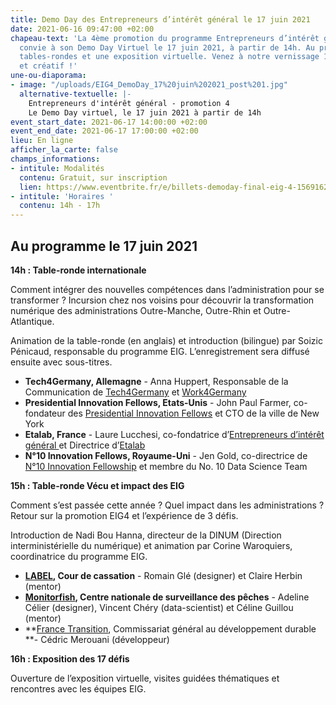 ```yaml
---
title: Demo Day des Entrepreneurs d’intérêt général le 17 juin 2021
date: 2021-06-16 09:47:00 +02:00
chapeau-text: 'La 4ème promotion du programme Entrepreneurs d’intérêt général vous
  convie à son Demo Day Virtuel le 17 juin 2021, à partir de 14h. Au programme : deux
  tables-rondes et une exposition virtuelle. Venez à notre vernissage 100% numérique
  et créatif !'
une-ou-diaporama:
- image: "/uploads/EIG4_DemoDay_17%20juin%202021_post%201.jpg"
  alternative-textuelle: |-
    Entrepreneurs d'intérêt général - promotion 4
    Le Demo Day virtuel, le 17 juin 2021 à partir de 14h
event_start_date: 2021-06-17 14:00:00 +02:00
event_end_date: 2021-06-17 17:00:00 +02:00
lieu: En ligne
afficher_la_carte: false
champs_informations:
- intitule: Modalités
  contenu: Gratuit, sur inscription
  lien: https://www.eventbrite.fr/e/billets-demoday-final-eig-4-156916299877
- intitule: 'Horaires '
  contenu: 14h - 17h
---
```


## Au programme le 17 juin 2021

**14h : Table-ronde internationale**

Comment intégrer des nouvelles compétences dans l’administration pour se transformer ?
Incursion chez nos voisins pour découvrir la transformation numérique des administrations Outre-Manche, Outre-Rhin et Outre-Atlantique.

Animation de la table-ronde (en anglais) et introduction (bilingue) par Soizic Pénicaud, responsable du programme EIG. L’enregistrement sera diffusé ensuite avec sous-titres.

* **Tech4Germany, Allemagne** - Anna Huppert, Responsable de la Communication de [Tech4Germany](https://tech.4germany.org/ "https://tech.4germany.org/") et [Work4Germany](https://work.4germany.org/ "https://work.4germany.org/")
* **Presidential Innovation Fellows, Etats-Unis** - John Paul Farmer, co-fondateur des [Presidential Innovation Fellows](https://presidentialinnovationfellows.gov/ "https://presidentialinnovationfellows.gov/") et CTO de la ville de New York
* **Etalab, France** - Laure Lucchesi, co-fondatrice d’[Entrepreneurs d’intérêt général ](https://entrepreneur-interet-general.etalab.gouv.fr/ "https://entrepreneur-interet-general.etalab.gouv.fr/")et Directrice d’[Etalab](https://www.etalab.gouv.fr/ "https://www.etalab.gouv.fr/")
* **N°10 Innovation Fellows, Royaume-Uni** - Jen Gold, co-directrice de [N°10 Innovation Fellowship](https://no10innovationfellows.campaign.gov.uk/ "https://no10innovationfellows.campaign.gov.uk/") et membre du No. 10 Data Science Team


**15h : Table-ronde Vécu et impact des EIG**

Comment s’est passée cette année ? Quel impact dans les administrations ? Retour sur la promotion EIG4 et l’expérience de 3 défis.

Introduction de Nadi Bou Hanna, directeur de la DINUM (Direction interministérielle du numérique) et animation par Corine Waroquiers, coordinatrice du programme EIG.

* **[LABEL](https://entrepreneur-interet-general.etalab.gouv.fr/defis/2020/label.html "https://entrepreneur-interet-general.etalab.gouv.fr/defis/2020/label.html"), Cour de cassation** - Romain Glé (designer) et Claire Herbin (mentor)
* **[Monitorfish](https://entrepreneur-interet-general.etalab.gouv.fr/defis/2020/monitorfish.html "https://entrepreneur-interet-general.etalab.gouv.fr/defis/2020/monitorfish.html"), Centre nationale de surveillance des pêches** - Adeline Célier (designer), Vincent Chéry (data-scientist) et Céline Guillou (mentor)
* **[France Transition](https://entrepreneur-interet-general.etalab.gouv.fr/defis/2020/france-transition.html "https://entrepreneur-interet-general.etalab.gouv.fr/defis/2020/france-transition.html"), Commissariat général au développement durable **- Cédric Merouani (développeur)


**16h : Exposition des 17 défis**

Ouverture de l’exposition virtuelle, visites guidées thématiques et rencontres avec les équipes EIG.